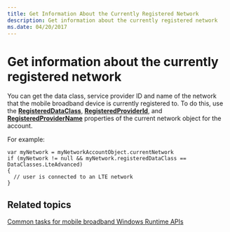 ```yaml
---
title: Get Information About the Currently Registered Network
description: Get information about the currently registered network
ms.date: 04/20/2017
---
```


# Get information about the currently registered network


You can get the data class, service provider ID and name of the network that the mobile broadband device is currently registered to. To do this, use the [**RegisteredDataClass**](/uwp/api/Windows.Networking.NetworkOperators.MobileBroadbandNetwork#Windows_Networking_NetworkOperators_MobileBroadbandNetwork_RegisteredDataClass), [**RegisteredProviderId**](/uwp/api/Windows.Networking.NetworkOperators.MobileBroadbandNetwork#Windows_Networking_NetworkOperators_MobileBroadbandNetwork_RegisteredProviderId), and [**RegisteredProviderName**](/uwp/api/Windows.Networking.NetworkOperators.MobileBroadbandNetwork#Windows_Networking_NetworkOperators_MobileBroadbandNetwork_RegisteredProviderName) properties of the current network object for the account.

For example:

``` syntax
var myNetwork = myNetworkAccountObject.currentNetwork
if (myNetwork != null && myNetwork.registeredDataClass == DataClasses.LteAdvanced)
{
  // user is connected to an LTE network
}
```

## Related topics


[Common tasks for mobile broadband Windows Runtime APIs](./create-a-mobilebroadbandaccount-object.md)

 

